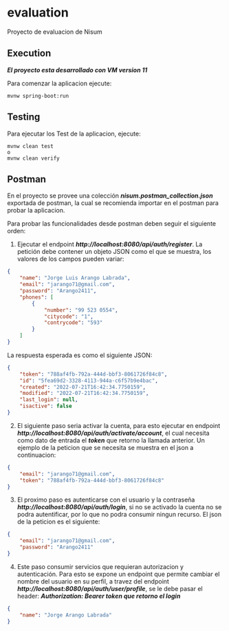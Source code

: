 # evaluation

Proyecto de evaluacion de Nisum

## Execution

***El proyecto esta desarrollado con VM version 11***

Para comenzar la aplicacion ejecute:

```
mvnw spring-boot:run
```

## Testing

Para ejecutar los Test de la aplicacion, ejecute:


```
mvnw clean test
o
mvnw clean verify
```

## Postman

En el proyecto se provee una colección ***nisum.postman_collection.json*** exportada de postman, la cual se recomienda importar en el postman para probar la aplicacion.

Para probar las funcionalidades desde postman deben seguir el siguiente orden:

1. Ejecutar el endpoint ***http://localhost:8080/api/auth/register***. La petición debe contener un objeto JSON como el que se muestra, los valores de los campos pueden variar:

``` json 
{
    "name": "Jorge Luis Arango Labrada",
    "email": "jarango71@gmail.com",
    "password": "Arango2411",
    "phones": [
        {
            "number": "99 523 0554",
            "citycode": "1",
            "contrycode": "593"
        }
    ]
}
```
La respuesta esperada es como el siguiente JSON:

``` json 
{
    "token": "788af4fb-792a-444d-bbf3-8061726f84c8",
    "id": "5fea69d2-3328-4113-944a-c6f57b9e4bac",
    "created": "2022-07-21T16:42:34.7750159",
    "modified": "2022-07-21T16:42:34.7750159",
    "last_login": null,
    "isactive": false
}
```
2. El siguiente paso seria activar la cuenta, para esto ejecutar en endpoint ***http://localhost:8080/api/auth/activate/account***, el cual necesita como dato de entrada el ***token*** que retorno la llamada anterior. Un ejemplo de la peticion que se necesita se muestra en el json a continuacion:
``` json 
{
    "email": "jarango71@gmail.com",
    "token": "788af4fb-792a-444d-bbf3-8061726f84c8"
}
```
3. El proximo paso es autenticarse con el usuario y la contraseña ***http://localhost:8080/api/auth/login***, si no se activado la cuenta no se podra autentificar, por lo que no podra consumir ningun recurso. El json de la peticion es el siguiente:
``` json 
{
    "email": "jarango71@gmail.com",
    "password": "Arango2411"
}
```
4. Este paso consumir servicios que requieran autorizacion y autenticación. Para esto se expone un endpoint que permite cambiar el nombre del usuario en su perfil, a travez del endpoint ***http://localhost:8080/api/auth/user/profile***, se le debe pasar el header: ***Authorization: Bearer token que retorno el login*** 
``` json 
{
    "name": "Jorge Arango Labrada"
}
```



  

